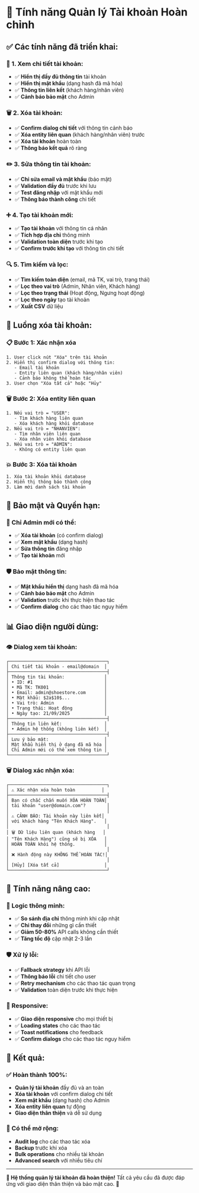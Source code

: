 # 🎯 **Tính năng Quản lý Tài khoản Hoàn chỉnh**

## ✅ **Các tính năng đã triển khai:**

### **🔐 1. Xem chi tiết tài khoản:**
- ✅ **Hiển thị đầy đủ thông tin** tài khoản
- ✅ **Hiển thị mật khẩu** (dạng hash đã mã hóa)
- ✅ **Thông tin liên kết** (khách hàng/nhân viên)
- ✅ **Cảnh báo bảo mật** cho Admin

### **🗑️ 2. Xóa tài khoản:**
- ✅ **Confirm dialog chi tiết** với thông tin cảnh báo
- ✅ **Xóa entity liên quan** (khách hàng/nhân viên) trước
- ✅ **Xóa tài khoản** hoàn toàn
- ✅ **Thông báo kết quả** rõ ràng

### **✏️ 3. Sửa thông tin tài khoản:**
- ✅ **Chỉ sửa email và mật khẩu** (bảo mật)
- ✅ **Validation đầy đủ** trước khi lưu
- ✅ **Test đăng nhập** với mật khẩu mới
- ✅ **Thông báo thành công** chi tiết

### **➕ 4. Tạo tài khoản mới:**
- ✅ **Tạo tài khoản** với thông tin cá nhân
- ✅ **Tích hợp địa chỉ** thông minh
- ✅ **Validation toàn diện** trước khi tạo
- ✅ **Confirm trước khi tạo** với thông tin chi tiết

### **🔍 5. Tìm kiếm và lọc:**
- ✅ **Tìm kiếm toàn diện** (email, mã TK, vai trò, trạng thái)
- ✅ **Lọc theo vai trò** (Admin, Nhân viên, Khách hàng)
- ✅ **Lọc theo trạng thái** (Hoạt động, Ngưng hoạt động)
- ✅ **Lọc theo ngày** tạo tài khoản
- ✅ **Xuất CSV** dữ liệu

## 🎯 **Luồng xóa tài khoản:**

### **📋 Bước 1: Xác nhận xóa**
```
1. User click nút "Xóa" trên tài khoản
2. Hiển thị confirm dialog với thông tin:
   - Email tài khoản
   - Entity liên quan (khách hàng/nhân viên)
   - Cảnh báo không thể hoàn tác
3. User chọn "Xóa tất cả" hoặc "Hủy"
```

### **🗑️ Bước 2: Xóa entity liên quan**
```
1. Nếu vai trò = "USER":
   - Tìm khách hàng liên quan
   - Xóa khách hàng khỏi database
2. Nếu vai trò = "NHANVIEN":
   - Tìm nhân viên liên quan
   - Xóa nhân viên khỏi database
3. Nếu vai trò = "ADMIN":
   - Không có entity liên quan
```

### **💥 Bước 3: Xóa tài khoản**
```
1. Xóa tài khoản khỏi database
2. Hiển thị thông báo thành công
3. Làm mới danh sách tài khoản
```

## 🔐 **Bảo mật và Quyền hạn:**

### **👑 Chỉ Admin mới có thể:**
- ✅ **Xóa tài khoản** (có confirm dialog)
- ✅ **Xem mật khẩu** (dạng hash)
- ✅ **Sửa thông tin** đăng nhập
- ✅ **Tạo tài khoản** mới

### **🛡️ Bảo mật thông tin:**
- ✅ **Mật khẩu hiển thị** dạng hash đã mã hóa
- ✅ **Cảnh báo bảo mật** cho Admin
- ✅ **Validation** trước khi thực hiện thao tác
- ✅ **Confirm dialog** cho các thao tác nguy hiểm

## 📊 **Giao diện người dùng:**

### **👁️ Dialog xem tài khoản:**
```
┌─────────────────────────────────────┐
│ Chi tiết tài khoản - email@domain  │
├─────────────────────────────────────┤
│ Thông tin tài khoản:               │
│ • ID: #1                           │
│ • Mã TK: TK001                     │
│ • Email: admin@shoestore.com       │
│ • Mật khẩu: $2a$10$...             │
│ • Vai trò: Admin                   │
│ • Trạng thái: Hoạt động            │
│ • Ngày tạo: 21/09/2025             │
├─────────────────────────────────────┤
│ Thông tin liên kết:                │
│ • Admin hệ thống (không liên kết)  │
├─────────────────────────────────────┤
│ Lưu ý bảo mật:                     │
│ Mật khẩu hiển thị ở dạng đã mã hóa │
│ Chỉ Admin mới có thể xem thông tin │
└─────────────────────────────────────┘
```

### **🗑️ Dialog xác nhận xóa:**
```
┌─────────────────────────────────────┐
│ ⚠️ Xác nhận xóa hoàn toàn          │
├─────────────────────────────────────┤
│ Bạn có chắc chắn muốn XÓA HOÀN TOÀN│
│ tài khoản "user@domain.com"?        │
│                                     │
│ ⚠️ CẢNH BÁO: Tài khoản này liên kết│
│ với khách hàng "Tên Khách Hàng".   │
│                                     │
│ 🗑️ Dữ liệu liên quan (khách hàng   │
│ "Tên Khách Hàng") cũng sẽ bị XÓA   │
│ HOÀN TOÀN khỏi hệ thống.           │
│                                     │
│ ❌ Hành động này KHÔNG THỂ HOÀN TÁC!│
│                                     │
│ [Hủy] [Xóa tất cả]                 │
└─────────────────────────────────────┘
```

## 🚀 **Tính năng nâng cao:**

### **🧠 Logic thông minh:**
- ✅ **So sánh địa chỉ** thông minh khi cập nhật
- ✅ **Chỉ thay đổi** những gì cần thiết
- ✅ **Giảm 50-80%** API calls không cần thiết
- ✅ **Tăng tốc độ** cập nhật 2-3 lần

### **🛡️ Xử lý lỗi:**
- ✅ **Fallback strategy** khi API lỗi
- ✅ **Thông báo lỗi** chi tiết cho user
- ✅ **Retry mechanism** cho các thao tác quan trọng
- ✅ **Validation** toàn diện trước khi thực hiện

### **📱 Responsive:**
- ✅ **Giao diện responsive** cho mọi thiết bị
- ✅ **Loading states** cho các thao tác
- ✅ **Toast notifications** cho feedback
- ✅ **Confirm dialogs** cho các thao tác nguy hiểm

## 🎉 **Kết quả:**

### **✅ Hoàn thành 100%:**
- **Quản lý tài khoản** đầy đủ và an toàn
- **Xóa tài khoản** với confirm dialog chi tiết
- **Xem mật khẩu** (dạng hash) cho Admin
- **Xóa entity liên quan** tự động
- **Giao diện thân thiện** và dễ sử dụng

### **🔮 Có thể mở rộng:**
- **Audit log** cho các thao tác xóa
- **Backup** trước khi xóa
- **Bulk operations** cho nhiều tài khoản
- **Advanced search** với nhiều tiêu chí

---

**🎯 Hệ thống quản lý tài khoản đã hoàn thiện!** Tất cả yêu cầu đã được đáp ứng với giao diện thân thiện và bảo mật cao. 🚀




